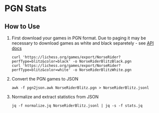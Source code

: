 # PGN Stats

## How to Use

1. First download your games in PGN format. Due to paging it may be necessary to download games as white and black separetely - see [API docs](https://lichess.org/api#tag/Games/operation/apiGamesUser)
   ```
   curl 'https://lichess.org/games/export/NorseRider?perfType=blitz&color=black' -o NorseRiderBlitzBlack.pgn
   curl 'https://lichess.org/games/export/NorseRider?perfType=blitz&color=white' -o NorseRiderBlitzWhite.pgn   
   ```
2. Convert the PGN games to JSON
   ```
   awk -f pgn2json.awk NorseRiderBlitz.pgn > NorseRiderBlitz.jsonl
   ```
3. Normalize and extract statistics from JSON
   ```
   jq -f normalize.jq NorseRiderBlitz.jsonl | jq -s -f stats.jq
   ```
